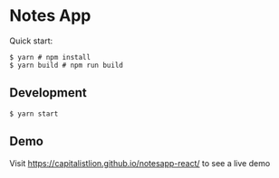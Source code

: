 # Notes App

Quick start:

```
$ yarn # npm install
$ yarn build # npm run build
````

## Development

```
$ yarn start
```

## Demo

Visit https://capitalistlion.github.io/notesapp-react/ to see a live demo
